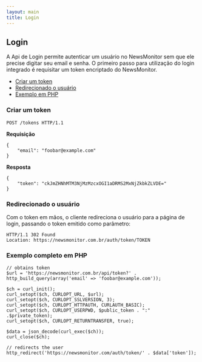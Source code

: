 ```yaml
---
layout: main
title: Login
---
```


## Login

A Api de Login permite autenticar um usuário no NewsMonitor sem que ele precise digitar seu email e senha. O primeiro passo para utilização do login integrado é requisitar um token encriptado do NewsMonitor.


- [Criar um token](#create)
- [Redirecionado o usuário](#redirect)
- [Exemplo em PHP](#example)

### <a name="create">Criar um token</a>

    POST /tokens HTTP/1.1

**Requisição**

    {
        "email": "foobar@example.com"
    }

**Resposta**

    {
        "token": "ckJmZHNhMTM3NjMzMzcxOGI1aDRMS2MxNjZkbkZLVDE="
    }

### <a name="redirect">Redirecionado o usuário</a>

Com o token em mãos, o cliente redireciona o usuário para a página de login, passando o token emitido como parâmetro:

    HTTP/1.1 302 Found
    Location: https://newsmonitor.com.br/auth/token/TOKEN

### <a name="example">Exemplo completo em PHP</a>

    // obtains token
    $url = 'https://newsmonitor.com.br/api/token?' . http_build_query(array('email' => 'foobar@example.com'));
    
    $ch = curl_init();
    curl_setopt($ch, CURLOPT_URL, $url);
    curl_setopt($ch, CURLOPT_SSLVERSION, 3);
    curl_setopt($ch, CURLOPT_HTTPAUTH, CURLAUTH_BASIC);
    curl_setopt($ch, CURLOPT_USERPWD, $public_token . ":" .$private_token);
    curl_setopt($ch, CURLOPT_RETURNTRANSFER, true);
    
    $data = json_decode(curl_exec($ch));
    curl_close($ch);
    
    // redirects the user
    http_redirect('https://newsmonitor.com/auth/token/' . $data['token']);


